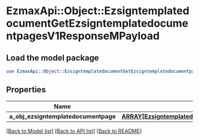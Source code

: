 # EzmaxApi::Object::EzsigntemplatedocumentGetEzsigntemplatedocumentpagesV1ResponseMPayload

## Load the model package
```perl
use EzmaxApi::Object::EzsigntemplatedocumentGetEzsigntemplatedocumentpagesV1ResponseMPayload;
```

## Properties
Name | Type | Description | Notes
------------ | ------------- | ------------- | -------------
**a_obj_ezsigntemplatedocumentpage** | [**ARRAY[EzsigntemplatedocumentpageResponseCompound]**](EzsigntemplatedocumentpageResponseCompound.md) |  | 

[[Back to Model list]](../README.md#documentation-for-models) [[Back to API list]](../README.md#documentation-for-api-endpoints) [[Back to README]](../README.md)


